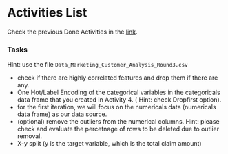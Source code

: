 # Activities List
Check the previous Done Activities in the [link](./Activities.md).

### Tasks 
Hint: use the file  ```Data_Marketing_Customer_Analysis_Round3.csv```
- check if there are highly correlated features and drop them if there are any.
- One Hot/Label Encoding of the categorical variables in the categoricals data frame that you created in Activity 4. ( Hint:  check Dropfirst option).
- for the first iteration, we will focus on the  numericals data (numericals data frame) as our data source.
- (optional)  remove the outliers from the numerical columns. Hint: please check and evaluate  the percetnage of rows to be deleted due to outlier removal. 
- X-y split (y is the target variable, which is the total claim amount)

